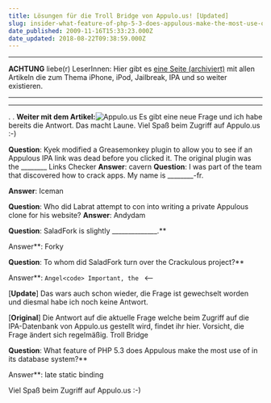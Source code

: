 ```yaml
---
title: Lösungen für die Troll Bridge von Appulo.us! [Updated]
slug: insider-what-feature-of-php-5-3-does-appulous-make-the-most-use-of-in-its-database-system
date_published: 2009-11-16T15:33:23.000Z
date_updated: 2018-08-22T09:38:59.000Z
---
```


---
**ACHTUNG** liebe(r) LeserInnen: Hier gibt es [eine Seite (archiviert)](http://web.archive.org/web/20091107130920/http://thafaker.de:80/iphone-ipod) mit allen Artikeln die zum Thema iPhone, iPod, Jailbreak, IPA und so weiter existieren.

---

---

.
.
**Weiter mit dem Artikel:**![Appulo.us](//www.thafaker.de/wp-content/uploads/2009/11/Appulo.us_.png)
Es gibt eine neue Frage und ich habe bereits die Antwort. Das macht Laune. Viel Spaß beim Zugriff auf Appulo.us :-)

**Question**: Kyek modified a Greasemonkey plugin to allow you to see if an Appulous IPA link was dead before you clicked it. The original plugin was the ________ Links Checker
**Answer**: cavern
**Question**: I was part of the team that discovered how to crack apps. My name is ________-fr.

**Answer**: Iceman

**Question**: Who did Labrat attempt to con into writing a private Appulous clone for his website?
**Answer**: Andydam

**Question**: SaladFork is slightly ______________.**

Answer**: Forky

**Question**: To whom did SaladFork turn over the Crackulous project?**

Answer**: `Angel<code> Important, the ` <--

[**Update**] Das wars auch schon wieder, die Frage ist gewechselt worden und diesmal habe ich noch keine Antwort.

[**Original**] Die Antwort auf die aktuelle Frage welche beim Zugriff auf die IPA-Datenbank von Appulo.us gestellt wird, findet ihr hier. Vorsicht, die Frage ändert sich regelmäßig. Troll Bridge

**Question**: What feature of PHP 5.3 does Appulous make the most use of in its database system?**

Answer**: late static binding

Viel Spaß beim Zugriff auf Appulo.us :-)
